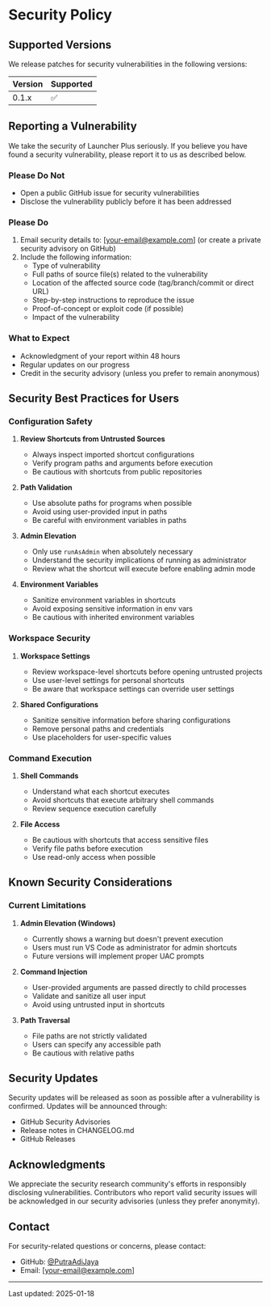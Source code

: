 # Security Policy

## Supported Versions

We release patches for security vulnerabilities in the following versions:

| Version | Supported          |
| ------- | ------------------ |
| 0.1.x   | :white_check_mark: |

## Reporting a Vulnerability

We take the security of Launcher Plus seriously. If you believe you have found a security vulnerability, please report it to us as described below.

### Please Do Not

- Open a public GitHub issue for security vulnerabilities
- Disclose the vulnerability publicly before it has been addressed

### Please Do

1. Email security details to: [your-email@example.com] (or create a private security advisory on GitHub)
2. Include the following information:
   - Type of vulnerability
   - Full paths of source file(s) related to the vulnerability
   - Location of the affected source code (tag/branch/commit or direct URL)
   - Step-by-step instructions to reproduce the issue
   - Proof-of-concept or exploit code (if possible)
   - Impact of the vulnerability

### What to Expect

- Acknowledgment of your report within 48 hours
- Regular updates on our progress
- Credit in the security advisory (unless you prefer to remain anonymous)

## Security Best Practices for Users

### Configuration Safety

1. **Review Shortcuts from Untrusted Sources**
   - Always inspect imported shortcut configurations
   - Verify program paths and arguments before execution
   - Be cautious with shortcuts from public repositories

2. **Path Validation**
   - Use absolute paths for programs when possible
   - Avoid using user-provided input in paths
   - Be careful with environment variables in paths

3. **Admin Elevation**
   - Only use `runAsAdmin` when absolutely necessary
   - Understand the security implications of running as administrator
   - Review what the shortcut will execute before enabling admin mode

4. **Environment Variables**
   - Sanitize environment variables in shortcuts
   - Avoid exposing sensitive information in env vars
   - Be cautious with inherited environment variables

### Workspace Security

1. **Workspace Settings**
   - Review workspace-level shortcuts before opening untrusted projects
   - Use user-level settings for personal shortcuts
   - Be aware that workspace settings can override user settings

2. **Shared Configurations**
   - Sanitize sensitive information before sharing configurations
   - Remove personal paths and credentials
   - Use placeholders for user-specific values

### Command Execution

1. **Shell Commands**
   - Understand what each shortcut executes
   - Avoid shortcuts that execute arbitrary shell commands
   - Review sequence execution carefully

2. **File Access**
   - Be cautious with shortcuts that access sensitive files
   - Verify file paths before execution
   - Use read-only access when possible

## Known Security Considerations

### Current Limitations

1. **Admin Elevation (Windows)**
   - Currently shows a warning but doesn't prevent execution
   - Users must run VS Code as administrator for admin shortcuts
   - Future versions will implement proper UAC prompts

2. **Command Injection**
   - User-provided arguments are passed directly to child processes
   - Validate and sanitize all user input
   - Avoid using untrusted input in shortcuts

3. **Path Traversal**
   - File paths are not strictly validated
   - Users can specify any accessible path
   - Be cautious with relative paths

## Security Updates

Security updates will be released as soon as possible after a vulnerability is confirmed. Updates will be announced through:

- GitHub Security Advisories
- Release notes in CHANGELOG.md
- GitHub Releases

## Acknowledgments

We appreciate the security research community's efforts in responsibly disclosing vulnerabilities. Contributors who report valid security issues will be acknowledged in our security advisories (unless they prefer anonymity).

## Contact

For security-related questions or concerns, please contact:

- GitHub: [@PutraAdiJaya](https://github.com/PutraAdiJaya)
- Email: [your-email@example.com]

---

Last updated: 2025-01-18
